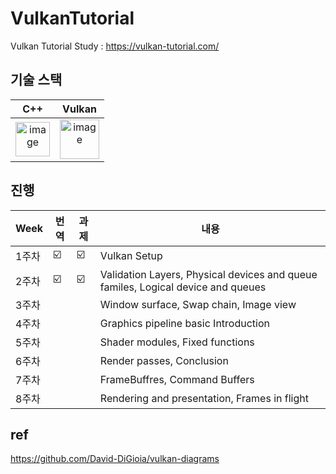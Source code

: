 # VulkanTutorial

Vulkan Tutorial Study : https://vulkan-tutorial.com/


## 기술 스택

| C++ | Vulkan |
| :--------: | :--------: |
|   <img width="55" alt="image" src="https://user-images.githubusercontent.com/16304843/182135521-cddfa5b4-48a0-4209-9e44-1f418befe6e1.png">    |   <img width="63" alt="image" src="https://user-images.githubusercontent.com/16304843/182135372-d2c89312-2ac1-4ccd-b13c-4f78ecd3203e.png">    |


## 진행

| Week | 번역 | 과제 |내용 |
| ------ | -- | -- |----------- |
| 1주차 | ☑️ | ☑️ | Vulkan Setup |
| 2주차 | ☑️ | ☑️ | Validation Layers, Physical devices and queue familes, Logical device and queues |
| 3주차 |  |  | Window surface, Swap chain, Image view |
| 4주차 |  |  | Graphics pipeline basic Introduction |
| 5주차 |  |  | Shader modules, Fixed functions |
| 6주차 |  |  | Render passes, Conclusion |
| 7주차 |  |  | FrameBuffres, Command Buffers |
| 8주차 |  |  | Rendering and presentation, Frames in flight |



## ref

https://github.com/David-DiGioia/vulkan-diagrams
